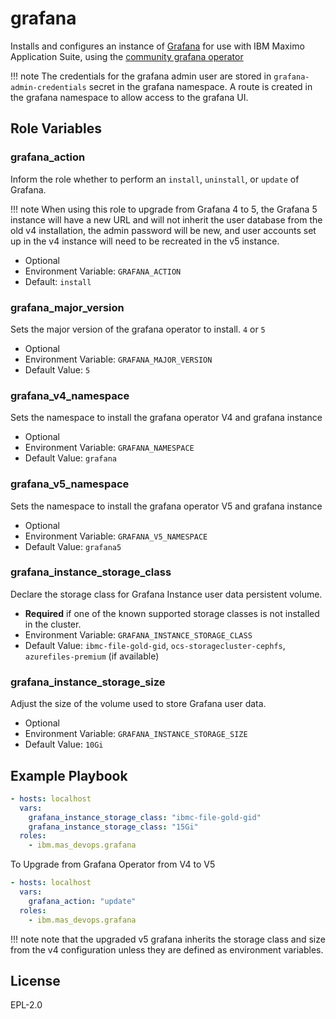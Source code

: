 grafana
===============================================================================
Installs and configures an instance of [Grafana](https://grafana.com/) for use with IBM Maximo Application Suite, using the [community grafana operator](https://github.com/grafana-operator/grafana-operator)

!!! note
    The credentials for the grafana admin user are stored in `grafana-admin-credentials` secret in the grafana namespace. A route is created in the grafana namespace to allow access to the grafana UI.


Role Variables
-------------------------------------------------------------------------------
### grafana_action
Inform the role whether to perform an `install`, `uninstall`, or `update` of Grafana.

!!! note
    When using this role to upgrade from Grafana 4 to 5, the Grafana 5 instance will have a new URL and will not inherit the user database from the old v4 installation, the admin password will be new, and user accounts set up in the v4 instance will need to be recreated in the v5 instance.

- Optional
- Environment Variable: `GRAFANA_ACTION`
- Default: `install`

### grafana_major_version
Sets the major version of the grafana operator to install. `4` or `5`

- Optional
- Environment Variable: `GRAFANA_MAJOR_VERSION`
- Default Value: `5`

### grafana_v4_namespace
Sets the namespace to install the grafana operator V4 and grafana instance

- Optional
- Environment Variable: `GRAFANA_NAMESPACE`
- Default Value: `grafana`

### grafana_v5_namespace
Sets the namespace to install the grafana operator V5 and grafana instance

- Optional
- Environment Variable: `GRAFANA_V5_NAMESPACE`
- Default Value: `grafana5`

### grafana_instance_storage_class
Declare the storage class for Grafana Instance user data persistent volume.

- **Required** if one of the known supported storage classes is not installed in the cluster.
- Environment Variable: `GRAFANA_INSTANCE_STORAGE_CLASS`
- Default Value: `ibmc-file-gold-gid`, `ocs-storagecluster-cephfs`, `azurefiles-premium` (if available)

### grafana_instance_storage_size
Adjust the size of the volume used to store Grafana user data.

- Optional
- Environment Variable: `GRAFANA_INSTANCE_STORAGE_SIZE`
- Default Value: `10Gi`


Example Playbook
-------------------------------------------------------------------------------

```yaml
- hosts: localhost
  vars:
    grafana_instance_storage_class: "ibmc-file-gold-gid"
    grafana_instance_storage_class: "15Gi"
  roles:
    - ibm.mas_devops.grafana
```

To Upgrade from Grafana Operator from V4 to V5

```yaml
- hosts: localhost
  vars:
    grafana_action: "update"
  roles:
    - ibm.mas_devops.grafana
```

!!! note
    note that the upgraded v5 grafana inherits the storage class and size from the v4 configuration unless they are defined as environment variables.

License
-------------------------------------------------------------------------------

EPL-2.0
